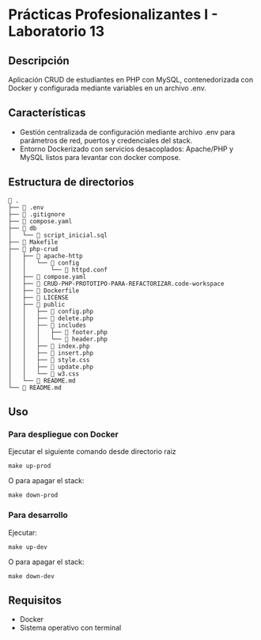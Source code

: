 # Prácticas Profesionalizantes I - Laboratorio 13

## Descripción

Aplicación CRUD de estudiantes en PHP con MySQL, contenedorizada con Docker y configurada mediante variables en un archivo .env.

## Características

- Gestión centralizada de configuración mediante archivo .env para parámetros de red, puertos y credenciales del stack.
- Entorno Dockerizado con servicios desacoplados: Apache/PHP y MySQL listos para levantar con docker compose.

## Estructura de directorios

```shell
 .
├──  .env
├──  .gitignore
├──  compose.yaml
├──  db
│   └──  script_inicial.sql
├──  Makefile
├──  php-crud
│   ├──  apache-http
│   │   └──  config
│   │       └──  httpd.conf
│   ├──  compose.yaml
│   ├──  CRUD-PHP-PROTOTIPO-PARA-REFACTORIZAR.code-workspace
│   ├──  Dockerfile
│   ├──  LICENSE
│   ├──  public
│   │   ├──  config.php
│   │   ├──  delete.php
│   │   ├──  includes
│   │   │   ├──  footer.php
│   │   │   └──  header.php
│   │   ├──  index.php
│   │   ├──  insert.php
│   │   ├──  style.css
│   │   ├──  update.php
│   │   └──  w3.css
│   └──  README.md
└──  README.md
```

## Uso

### Para despliegue con Docker

Ejecutar el siguiente comando desde directorio raiz

```shell
make up-prod
```

O para apagar el stack:

```shell
make down-prod
```

### Para desarrollo

Ejecutar:

```shell
make up-dev
```

O para apagar el stack:

```shell
make down-dev
```

## Requisitos

- Docker
- Sistema operativo con terminal

